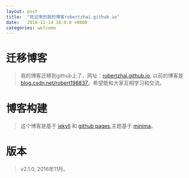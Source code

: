 ```yaml
---
layout: post
title:  "欢迎来的我的博客robertzhai.github.io"
date:   2016-11-14 18:0:0 +0800
categories: welcome
---
```


# 迁移博客
>我的博客迁移到github上了，网址：[robertzhai.github.io](https://robertzhai.github.io/), 以前的博客是
[blog.csdn.net/robert198837](http://blog.csdn.net/robert198837)。希望能和大家互相学习和交流。  

# 博客构建
>这个博客是基于 [jekyll](https://jekyllrb.com/docs/quickstart/) 和 [github pages](https://pages.github.com/),主题基于
 [minima](https://github.com/jekyll/minima)。

# 版本
> v2.1.0, 2016年11月。

